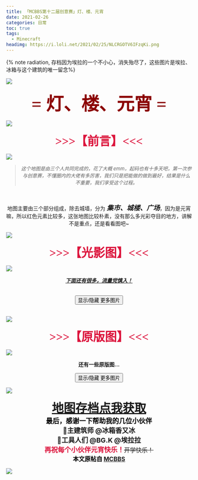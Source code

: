 ```yaml
---
title: 「MCBBS第十二届创意赛」灯、楼、元宵
date: 2021-02-26
categories: 日常
toc: true
tags:
  - Minecraft
headimg: https://i.loli.net/2021/02/25/NLCRGOTV6IFzqKi.png
---
```


{% note radiation, 存档因为埃拉的一个不小心，消失殆尽了，这些图片是埃拉、冰箱与这个建筑的唯一留念%}

<!-- more -->

![](https://www.mcbbs.net/static/image/hrline/line8.png)

<center><p><font size="7" color="#8B0000" style="Font-Family: 楷体; font-weight: bold">= 灯、楼、元宵 =</font></p></center>

![](https://www.mcbbs.net/static/image/hrline/4.gif)

<center><p><font size="6" color="#DC143C" style="Font-Family: 楷体; font-weight: bold">>>>【前言】<<<</font></p></center>

![](https://i.loli.net/2021/02/25/NLCRGOTV6IFzqKi.png)

<center><blockquote><font size="2" style="font-style: italic;">这个地图是由三个人共同完成的，花了大概 emm，起码也有十多天吧，第一次参与创意赛，不懂圈内的大佬有多厉害，我们只是把能做的做到最好，结果是什么不重要，我们享受这个过程。</font></blockquote></center>

<br/>

<center><p>地图主要由三个部分组成，除去城墙，分为 <font size="4" style="font-style: italic; font-weight: bold">集市、城楼、广场</font>，因为是元宵嘛，所以红色元素比较多，这张地图比较朴素，没有那么多光彩夺目的地方，讲解不是重点，还是看看图吧~</p></center>

![](https://www.mcbbs.net/static/image/hrline/4.gif)

<center><p><font size="6" color="#DC143C" style="Font-Family: 楷体; font-weight: bold">>>>【光影图】<<<</font></p></center>

![](https://attachment.mcbbs.net/data/myattachment/forum/202102/25/112826jocutuluwiucf44u.jpg)

<center><p><font style="font-weight:bold; font-style: italic"><u>下面还有很多，流量党慎入！</u></font></p></center>
<br/>
<center><button class="button is-info is-fullwidth" onclick="showImages1(event)">显示/隐藏 更多图片</button></center>
<div id="img1" style="display: none">
<br/>

![](https://i.loli.net/2021/02/25/IyX9Wx4tCfVqRkl.png)

![](https://i.loli.net/2021/02/25/G1gvyNfS48QnCju.png)

![](https://i.loli.net/2021/02/25/WBk1FqAZnjPVy7T.png)

![](https://i.loli.net/2021/02/25/FQNXsePwtiZdbWY.png)

![](https://i.loli.net/2021/02/25/AgMOJo9Xnci1qj4.png)

![](https://i.loli.net/2021/02/25/oZCHIvOJygnGiau.png)

![](https://i.loli.net/2021/02/25/6fuWEldSDhO9YB7.png)

![](https://i.loli.net/2021/02/25/bEUXOtdMLo5PB1J.png)

![](https://i.loli.net/2021/02/25/l7FJhcZgUtsamBb.png)

![](https://i.loli.net/2021/02/25/tkS7LeQi6IqbpJn.png)

![](https://i.loli.net/2021/02/25/18oOXaemJCA7PNK.png)

![](https://i.loli.net/2021/02/25/pAwEv5tdh8fiMZI.png)

![](https://i.loli.net/2021/02/25/PvK9ByuVdnkRCmz.png)

![](https://i.loli.net/2021/02/25/ns1duBG7MztiPJE.png)

![](https://i.loli.net/2021/02/25/ncQWFX9rPu7wjNT.png)

![](https://i.loli.net/2021/02/25/ztQNl5xKSj9mreL.png)

![](https://i.loli.net/2021/02/25/NLA27qhVejGpwti.png)

</div>
<br/>

![](https://www.mcbbs.net/static/image/hrline/line8.png)

<center><p><font size="6" color="#DC143C" style="Font-Family: 楷体; font-weight: bold">>>>【原版图】<<<</font></p></center>

![](https://attachment.mcbbs.net/data/myattachment/forum/202102/25/114120awk9e7geneuuxqlk.jpg)

<center><p><font style="font-weight:bold;">还有一些原版图...</font></p></center>

<center><button class="button is-info is-fullwidth" onclick="showImages2(event)">显示/隐藏 更多图片</button></center>
<div id="img2" style="display: none">
<br/>

![](https://i.loli.net/2021/02/25/su8GbX7qIL4l9dO.png)

![](https://i.loli.net/2021/02/25/xbcUoMRa7J4r5k9.png)

![](https://i.loli.net/2021/02/25/M4AhnuTrk6qValv.png)

</div>

![](https://www.mcbbs.net/static/image/hrline/4.gif)

<center><font size="6" color="#228B22" style="font-weight: bold"><u><a href="https://1drv.ms/u/s!Aj5ZphBkNvWDhhZK0ef5wTrR-Lld?e=tDlnWj">地图存档点我获取</u></font></a></center>

<center><font size="4" color="#000000" style="font-weight: bold">最后，感谢一下帮助我的几位小伙伴</font></center>
<center><font size="4" style="font-weight: bold">👑主建筑师 @冰箱香又冰</font></center>
<center><font size="4" style="font-weight: bold">🔨工具人们 @BG.K @埃拉拉</font></center>
<center><font size="4" color="#DC143C" style="font-weight: bold">再祝每个小伙伴元宵快乐！</font><font size="3"><s>开学快乐！</s></font></center>
<center><font size="3" color="#000000" style="font-weight: bold">本文原帖自 <a href="https://www.mcbbs.net/thread-1175860-1-1.html">MCBBS</a></font></center>

![](https://www.mcbbs.net/static/image/hrline/line8.png)

<script>
function showImages1 (event) {
    event.target.classList.add('is-loading');
    if (document.getElementById("img1").style.display === "none") {
        document.getElementById("img1").style.display="inline";
    } else {
        document.getElementById("img1").style.display="none";
    }
    event.target.classList.remove('is-loading');
}
function showImages2 (event) {
    event.target.classList.add('is-loading');
    if (document.getElementById("img2").style.display === "none") {
        document.getElementById("img2").style.display="inline";
    } else {
        document.getElementById("img2").style.display="none";
    }
    event.target.classList.remove('is-loading');
}
</script>